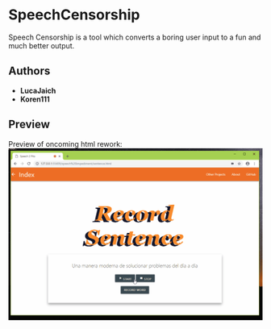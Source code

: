 # SpeechCensorship

Speech Censorship is a tool which converts a boring user input to a fun and much better output.

## Authors

* **LucaJaich** 
* **Koren111** 

## Preview

Preview of oncoming html rework:
![recording-preview-s2p](https://github.com/LucaJaich/SpeechCensorship/blob/master/recording.gif)
